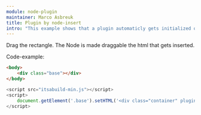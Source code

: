 ```yaml
---
module: node-plugin
maintainer: Marco Asbreuk
title: Plugin by node-insert
intro: "This example shows that a plugin automaticly gets initialized once a host with plugin-html gets inserted."
---
```


<style type="text/css">
    .container {
        margin: 10px;
        height: 100px;
        width: 100px;
        background-color: #990073;
        border: 2px solid #000;
        display: inline-block;
        *display: inline;
        *zoom: 1;
    }
    .body-content.module p.spaced {
        margin-top: 150px;
    }
</style>

Drag the rectangle. The Node is made draggable the html that gets inserted.

<div class="base"></div>

<p class="spaced">Code-example:</p>

```html
<body>
    <div class="base"></div>
</body>
```

```js
<script src="itsabuild-min.js"></script>
<script>
    document.getElement('.base').setHTML('<div class="container" plugin-dd="true"></div>');
</script>
```

<script src="../../dist/itsabuild-min.js"></script>
<script>
    document.getElement('.base').setHTML('<div class="container" plugin-dd="true"></div>');
</script>
